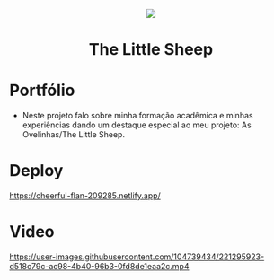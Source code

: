  <p align="center">
  <img src="https://user-images.githubusercontent.com/104739434/213946273-a7b8a4dc-2c5e-4bf6-a46a-9ce537e2210e.png"/>
</p>
<h1 align="center"> The Little Sheep </h1>

# Portfólio
- Neste projeto falo sobre minha formação acadêmica e minhas experiências dando um destaque especial ao meu projeto: As Ovelinhas/The Little Sheep.


# Deploy
https://cheerful-flan-209285.netlify.app/

# Video

https://user-images.githubusercontent.com/104739434/221295923-d518c79c-ac98-4b40-96b3-0fd8de1eaa2c.mp4
